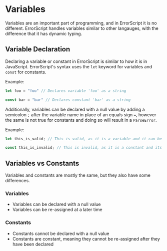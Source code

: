 # Variables
Variables are an important part of programming, and in ErrorScript it is no different. ErrorScript handles variables similar to other langauges, with the difference that it has dynamic typing.

## Variable Declaration
Declaring a variable or constant in ErrorScript is similar to how it is in JavaScript. ErrorScript's syntax uses the `let` keyword for variables and `const` for constants.

Example:
````javascript
let foo = "foo" // Declares variable 'foo' as a string

const bar = "bar" // Declares constant 'bar' as a string
````

Additionally, variables can be declared with a null value by adding a semicolon `;` after the variable name in place of an equals sign `=`, however the same is not true for constants and doing so will result in a `ParseError`.

Example:

````javascript
let this_is_valid; // This is valid, as it is a variable and it can be re-assigned any time

const this_is_invalid; // This is invalid, as it is a constant and its value cannot be changed
````

## Variables vs Constants
Variables and constants are mostly the same, but they also have some differences.

### Variables
* Variables can be declared with a null value
* Variables can be re-assigned at a later time

### Constants
* Constants cannot be declared with a null value
* Constants are constant, meaning they cannot be re-assigned after they have been declared


